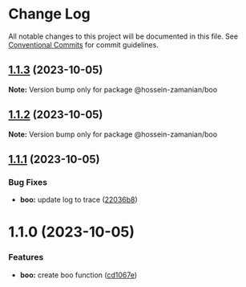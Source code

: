 # Change Log

All notable changes to this project will be documented in this file.
See [Conventional Commits](https://conventionalcommits.org) for commit guidelines.

## [1.1.3](https://github.com/hossein-zamanian/test-ci-cd-2/compare/v1.1.2...v1.1.3) (2023-10-05)

**Note:** Version bump only for package @hossein-zamanian/boo





## [1.1.2](https://github.com/hossein-zamanian/test-ci-cd-2/compare/v1.1.1...v1.1.2) (2023-10-05)

**Note:** Version bump only for package @hossein-zamanian/boo





## [1.1.1](https://github.com/hossein-zamanian/test-ci-cd-2/compare/v1.1.0...v1.1.1) (2023-10-05)


### Bug Fixes

* **boo:** update log to trace ([22036b8](https://github.com/hossein-zamanian/test-ci-cd-2/commit/22036b8ec8d4398749458dac969da436ebf9e66a))





# 1.1.0 (2023-10-05)


### Features

* **boo:** create boo function ([cd1067e](https://github.com/hossein-zamanian/test-ci-cd-2/commit/cd1067ef71d67a9091027ff739d5404910b57760))
